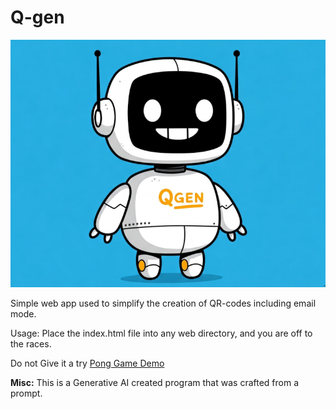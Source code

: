 # Q-gen

![](/images/qgen.png)

Simple web app used to simplify the creation of QR-codes including email mode.

Usage:  Place the index.html file into any web directory, and you are off to the races.

Do not Give it a try  <a href="https://ashes00.github.io/Web-Pong/" target="_blank">Pong Game Demo</a>

**Misc:** This is a Generative AI created program that was crafted from a prompt.

